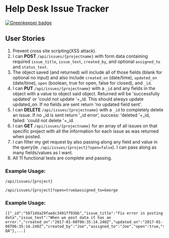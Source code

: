 # Help Desk Issue Tracker

[![Greenkeeper badge](https://badges.greenkeeper.io/wmemorgan/issue-tracker.svg)](https://greenkeeper.io/)


## User Stories

  1. Prevent cross site scripting(XSS attack).
  2. I can **POST** ```/api/issues/{projectname}``` with form data containing required ```issue_title```, ```issue_text```, ```created_by```, and optional ```assigned_to``` and ```status_text```.
  3. The object saved (and returned) will include all of those fields (blank for optional no input) and also include ```created_on``` (date/time), ```updated_on``` (date/time), ```open``` (boolean, true for open, false for closed), and ```_id```.
  4. I can **PUT** ```/api/issues/{projectname}``` with a ```_id``` and any fields in the object with a value to object said object. Returned will be 'successfully updated' or 'could not update '+_id. This should always update updated_on. If no fields are sent return 'no updated field sent'.
  5. I can **DELETE** ```/api/issues/{projectname}``` with a ```_id``` to completely delete an issue. If no _id is sent return '_id error', success: 'deleted '+_id, failed: 'could not delete '+_id.
  6. I can **GET** ```/api/issues/{projectname}``` for an array of all issues on that specific project with all the information for each issue as was returned when posted.
  7. I can filter my get request by also passing along any field and value in the query(ie. ```/api/issues/{project}?open=false```). I can pass along as many fields/values as I want.
  8. All 11 functional tests are complete and passing.


### Example Usage:

```/api/issues/{project}```

```/api/issues/{project}?open=true&assigned_to=George```

### Example Usage:
```
[{"_id":"5871dda29faedc3491ff93bb","issue_title":"Fix error in posting data","issue_text":"When we post data it has an error.","created_on":"2017-01-08T06:35:14.240Z","updated_on":"2017-01-08T06:35:14.240Z","created_by":"Joe","assigned_to":"Joe","open":true,"status_text":"In QA"},...] 
```
